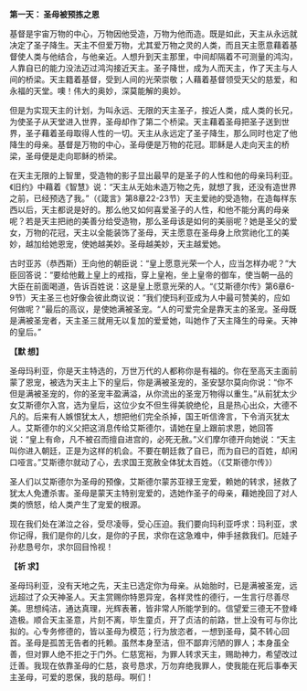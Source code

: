 **第一天： 圣母被预拣之恩**

基督是宇宙万物的中心，万物因他受造，万物为他而造。既是如此，天主从永远就决定了圣子降生。天主不但爱万物，尤其爱万物之灵的人类，而且天主愿意藉着基督使人类与他结合，与他亲近。人想升到天主那里，中间却隔着不可测量的鸿沟，人靠自已的能力没法迈过鸿沟接近天主。圣子降世，成为人而天主，作了天主与人间的桥梁。天主籍着基督，受到人间的光荣崇敬；人藉着基督领受天父的慈爱，和永福的天堂。噢！伟大的奥妙，深莫能解的奥妙。

但是为实现天主的计划，为叫永远、无限的天主圣子，按近人类，成人类的长兄，为使圣子从天堂进入世界，圣母却作了第二个桥梁。天主藉着圣母把圣子送到世界，圣子藉着圣母取得人性的一切。天主从永远定了圣子降生，那么同时也定了他降生的母亲。基督是万物的中心，圣母便是万物的花冠。耶稣是人走向天主的桥梁，圣母便是走向耶稣的桥梁。

在天主无限的上智里，受造物的影子显出最早的是圣子的人性和他的母亲玛利亚。《旧约》中藉着《智慧》说：“天主从无始未造万物之先，就想了我，还没有造世界之前，已经预选了我。”（《箴言》第8章22-23节）天主爱祂的受造物，在造每样东西以后，天主都说是好的。那么他又如何喜爱圣子的人性，和他不能分离的母亲呢？若是天主把祂的美善分给受造物，那么圣母该是如何的美丽呢？她是圣父的爱女，万物的花冠，天主以全能装饰了圣母，天主愿意在圣母身上欣赏祂化工的美妙，越加给她恩宠，使她越美妙。圣母越美妙，天主越爱她。

古时亚苏（恭西斯）王向他的朝臣说：“皇上愿意光荣一个人，应当怎样办呢？”大臣回答说：“要给他戴上皇上的戒指，穿上皇袍，坐上皇帝的御车，使当朝一品的大臣在前面喝道，告诉百姓说：这是皇上愿意光荣的人。“《艾斯德尔传》第6章6-9节）天主圣三也好像会彼此商议说：”我们使玛利亚成为人中最可赞美的，应如何做呢？”最后的高议，是使她满被圣宠。“人的可爱完全是靠天主的圣宠。圣母既是满被圣宠者，天主圣三就用无以复加的爱爱她，叫她作了天主降生的母亲。天神的皇后。”

**【默 想】**

圣母玛利亚，你是天主特选的，万世万代的人都称你是有福的。你在至高天主面前蒙了恩宠，被选为天主上下的皇后，你是满被圣宠的，圣安瑟尔莫向你说：“你不但是满被圣宠的，你的圣宠丰盈满溢，从你流出的圣宠万物得以重生。”从前犹太少女艾斯德尔入宫，选为皇后，这位少女不但生得美貌绝伦，且是热心出众，大德不凡的。后来有人嫉恨犹太人，想把他们完全杀掉，国王听信谗言，下令消灭犹太人。艾斯德尔的义父把这消息传给艾斯德尔，请她在皇上跟前求恩，她回答说：“皇上有命，凡不被召而擅自进宫的，必死无赦。”义们摩尔德开向她说：“天主叫你进入朝廷，正是为这样的机会。不要在朝廷救了自已，而为自已的百姓，却闲口哑言。”艾斯德尔就动了心，去求国王宽赦全体犹太百姓。（《艾斯德尔传》）

圣人们以艾斯德尔为圣母的预像，艾斯德尔蒙苏亚禄王宠爱，赖她的转求，拯救了犹太人免遭杀害。圣母是蒙天主特别宠爱的，选她作圣子的母亲，藉她挽回了对人类的愤怒，给人类产生了宠爱的根源。

现在我们处在涕泣之谷，受尽凌辱，受心压迫。我们要向玛利亚呼求：玛利亚，求你记得，我们是你的儿女，是你的子民，求你在这急难中，伸手拯救我们。厄娃子孙悲恳号尔，求尔回目怜视！

**【祈 求】**

圣母玛利亚，没有天地之先，天主已选定你为母亲。从始胎时，已是满被圣宠，远远超过了众天神圣人。天主赏赐你特恩异宠，各样灵性的德行，一生言行尽善尽美。思想纯洁，通达真理，光辉表著，皆非常人所能学到的。信望爱三德无不登峰造极。顺合天主圣意，片刻不离，毕生童贞，开了贞洁的前路，世上没有可与你比拟的。心专务修德的，皆以圣母为模范；行为放恣者，一想到圣母，莫不转心回首。圣母是孤苦无告者的托赖。虽然本身至洁，但不鄙弃污陋的罪人；本身虽全善，但对罪人绝不拒之于门外。仁慈宽裕，为罪人转求天主，赐助神力，希望改过迁善。我现在依靠圣母的仁慈，哀号恳求，万勿弃绝我罪人，使我能在死后事奉天主圣母，可爱的恩保，我的慈母。啊们！